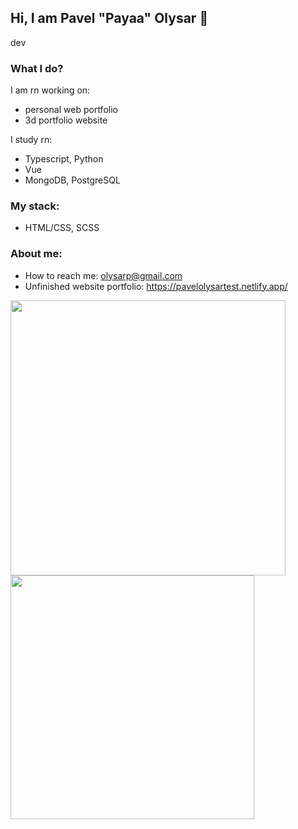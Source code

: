 ## Hi, I am Pavel "Payaa" Olysar 👋
dev

### What I do?
I am rn working on:
-  personal web portfolio
-  3d portfolio website

I study rn: 
- Typescript, Python
- Vue
- MongoDB, PostgreSQL

### My stack:
- HTML/CSS, SCSS

### About me:
- How to reach me: olysarp@gmail.com
- Unfinished website portfolio: https://pavelolysartest.netlify.app/
  
<div>
  <img width="440px" src="https://github-readme-stats.vercel.app/api?username=PavelOlysar&show_icons=true&theme=algolia">
  <img width="390px" src="https://github-readme-stats.anuraghazra1.vercel.app/api/top-langs/?username=PavelOlysar&layout=compact&theme=algolia" />
</div>
